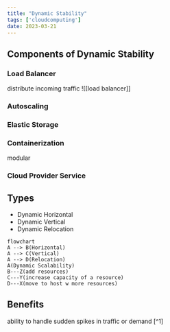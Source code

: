 ```yaml
---
title: "Dynamic Stability"
tags: ['cloudcomputing']
date: 2023-03-21
---
```


## Components of Dynamic Stability
### Load Balancer
distribute incoming traffic
![[load balancer]]
### Autoscaling
### Elastic Storage
### Containerization
modular 
### Cloud Provider Service

## Types
- Dynamic Horizontal
- Dynamic Vertical 
- Dynamic Relocation

```mermaid
flowchart
A --> B(Horizontal)
A --> C(Vertical) 
A --> D(Relocation) 
A(Dynamic Scalability)
B---Z(add resources)
C---Y(increase capacity of a resource)
D---X(move to host w more resources)
```

## Benefits
ability to handle sudden spikes in traffic or demand [^1]


